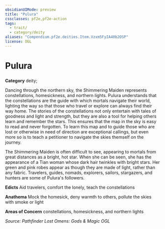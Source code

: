 ```yaml
---
obsidianUIMode: preview
title: "Pulura"
cssclasses: pf2e,pf2e-action
tags:
  - trait/
  - category/deity
aliases: "Compendium.pf2e.deities.Item.Vzxm5FyIA40b2OSP"
license: OGL
---
```

# Pulura

### 

**Category** deity; 




Dancing through the northern sky, the Shimmering Maiden represents constellations, homesickness, and northern lights. Pulura understands that the constellations are the guide with which mortals navigate their world, lighting the way so that those who travel or explore can always find their way home. The stories of the constellations not only entertain with tales of goodness and light and strength, but they are also a tool for helping others learn and remember the stars. This ensures that the map in the sky is easy to read and never forgotten. To learn this map and to guide those who are lost or otherwise in need of direction are exceptional callings, but even more so is to teach a petitioner to navigate the skies themself on the journey.

The Shimmering Maiden is often difficult to see, appearing to mortals from great distances as a bright, hot star. When she can be seen, she has the appearance of a Tian woman whose dark hair twinkles with bright stars. Her green and pink robes appear as though they are made of light, rather than any fabric. Travelers, guides, nomads, explorers, sailors, stargazers, and hunters are some of Pulura's followers.

**Edicts** Aid travelers, comfort the lonely, teach the constellations

**Anathema** Mock the homesick, deny warmth to others, pollute the skies with smoke or light

**Areas of Concern** constellations, homesickness, and northern lights

*Source: Pathfinder Lost Omens: Gods & Magic*
*OGL*
